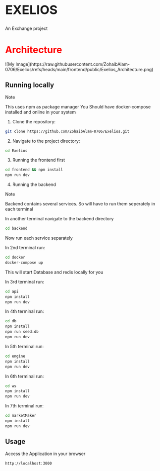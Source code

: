 <h1 style="font-size: 40px;">EXELIOS</h1>

An Exchange project 

<h1 style="font-size: 30px; color: red">Architecture</h1>
![My Image](https://raw.githubusercontent.com/ZohaibAlam-0706/Exelios/refs/heads/main/frontend/public/Exelios_Architecture.png)

## Running locally

> [!Note]
> This uses npm as package manager 
> You Should have docker-compose installed and online in your system

1. Clone the repository:

```bash
git clone https://github.com/ZohaibAlam-0706/Exelios.git
```

2. Navigate to the project directory:

```bash
cd Exelios
```

3. Running the frontend first

```bash
cd frontend && npm install
npm run dev
```


4. Running the backend

> [!Note]
> Backend contains several services. So will have to run them seperately in each terminal
    
In another terminal navigate to the backend directory

```bash
cd backend
```

Now run each service separately

In 2nd terminal run:
```bash
cd docker 
docker-compose up
```
This will start Database and redis locally for you

In 3rd terminal run:
```bash
cd api 
npm install
npm run dev
```


In 4th terminal run:
```bash
cd db
npm install
npm run seed:db
npm run dev
```

In 5th terminal run:
```bash
cd engine
npm install
npm run dev
```

In 6th terminal run:
```bash
cd ws
npm install
npm run dev
```

In 7th terminal run:
```bash
cd marketMaker
npm install
npm run dev
```

## Usage

Access the Application in your browser
```bash
http://localhost:3000
```
